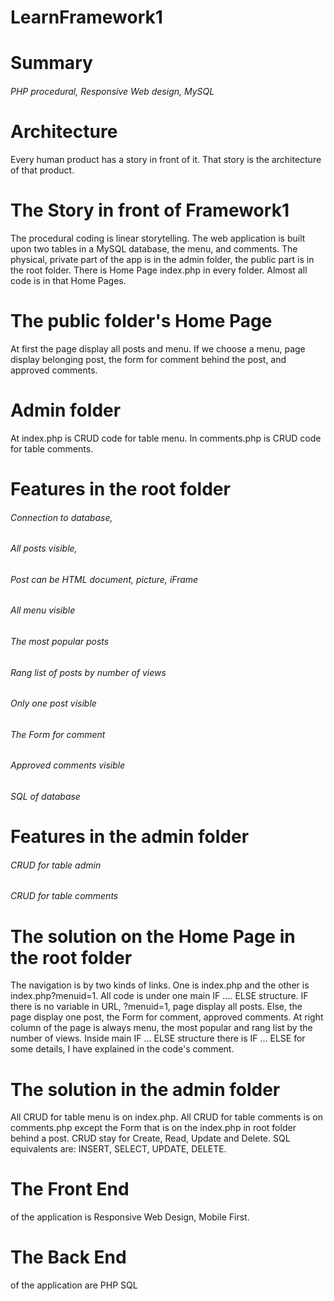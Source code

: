# LearnFramework1
# Summary
###### PHP procedural, Responsive Web design, MySQL

# Architecture

Every human product has a story in front of it. That story is the architecture of that product.

# The Story in front of Framework1

The procedural coding is linear storytelling. The web application is built upon two tables in a MySQL database, the menu, and comments.
The physical, private part of the app is in the admin folder, the public part is in the root folder. There is Home Page index.php in every folder. Almost all code is in that Home Pages.

# The public folder's Home Page

At first the page display all posts and menu. If we choose a menu, page display belonging post, the form for comment behind the post, and approved comments.

# Admin folder

At index.php is CRUD code for table menu. In comments.php is CRUD code for table comments.

# Features in the root folder

###### Connection to database,
###### All posts visible,
###### Post can be HTML document, picture, iFrame
###### All menu visible
###### The most popular posts
###### Rang list of posts by number of views
###### Only one post visible
###### The Form for comment
###### Approved comments visible
###### SQL of database

# Features in the admin folder

###### CRUD for table admin
###### CRUD for table comments

# The solution on the Home Page in the root folder

The navigation is by two kinds of links. One is index.php and the other is index.php?menuid=1. 
All code is under one main IF .... ELSE structure. IF there is no variable in URL, ?menuid=1, page display all posts. Else, the page display one post, the Form for comment, approved comments.
At right column of the page is always menu, the most popular and rang list by the number of views.
Inside main IF ... ELSE structure there is IF ... ELSE for some details, I have explained in the code's comment.

# The solution in the admin folder

All CRUD for table menu is on index.php. All CRUD for table comments is on comments.php except the Form that is on the index.php in root folder behind a post.
CRUD stay for Create, Read, Update and Delete. SQL equivalents are: INSERT, SELECT, UPDATE, DELETE. 

# The Front End 
of the application is Responsive Web Design, Mobile First.

# The Back End
of the application are PHP SQL
